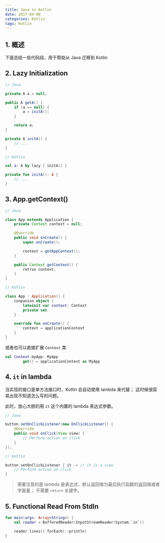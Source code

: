 ```yaml
---
title: Java to Kotlin
date: 2017-04-08
categories: Kotlin
tags: Kotlin
---
```


## 1. 概述

下面总结一些代码段，用于帮助从 Java 迁移到 Kotlin

<!-- more -->## 2. Lazy Initialization

```java
// Java

private A a = null;

public A getA() {
    if (a == null) {
        a = initA();
    }

    return a;
}

private A initA() {
    // ...
}
```

```kotlin
// Kotlin

val a: A by lazy { initA() }

private fun initA(): A {
    // ...
}
```

## 3. App.getContext()

```java
// Java

class App extends Application {
    private Context context = null;

    @Override
    public void onCreate() {
        super.onCreate();

        context = getAppContext();
    }

    public Context getContext() {
        retrun context;
    }
}
```

```kotlin
// Kotlin

class App : Application() {
    conpanion object {
        lateinit var context: Context
        private set
    }

    override fun onCreate() {
        context = applicationContext
    }
}
```

或者也可以直接扩展 `Context` 类

```kotlin
val Context.myApp: MyApp
        get() = applicationContext as MyApp
```

## 4. `it` in lambda

当实现的接口是单方法接口时，Kotlin 会自动使用 lambda 来代替；
这时候很容易出现不知道怎么写的问题。

此时，放心大胆的用 `it` 这个内置的 lambda 表达式参数。

```java
// Java

button.setOnClickListener(new OnClickListener() {
    @Override
    public void onClick(View view) {
        // Perform action on click
    }
});
```

```kotlin
// Kotlin

button.setOnClickListener { it -> // it is a view
    // Perform action on click
}
```

> 需要注意的是 lambda 是表达式，默认返回值为最后执行函数的返回值或者字面量；
不需要 `return` 关键字。

## 5. Functional Read From StdIn

```kotlin
fun main(args: Array<String>) {
    val reader = BufferedReader(InputStreamReader(System.`in`))

    reader.lines().forEach(::println)
}
```
